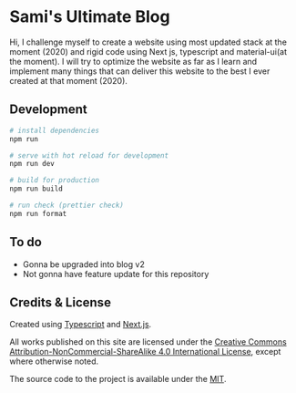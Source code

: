 # Sami's Ultimate Blog

Hi, I challenge myself to create a website using most updated stack at the moment (2020) and rigid code using Next js, typescript and material-ui(at the moment). I will try to optimize the website as far as I learn and implement many things that can deliver this website to the best I ever created at that moment (2020).

## Development

```bash
# install dependencies
npm run

# serve with hot reload for development
npm run dev

# build for production
npm run build

# run check (prettier check)
npm run format
```

## To do

- Gonna be upgraded into blog v2
- Not gonna have feature update for this repository

## Credits & License

Created using [Typescript](https://www.typescriptlang.org/) and [Next.js](https://nextjs.org/).

All works published on this site are licensed under the <a rel="license" href="http://creativecommons.org/licenses/by-nc-sa/4.0/">Creative Commons Attribution-NonCommercial-ShareAlike 4.0 International License</a>, except where otherwise noted.

The source code to the project is available under the [MIT](LICENSE).
